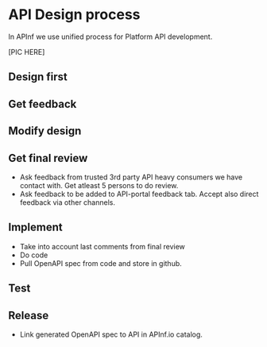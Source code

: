 # API Design process

In APInf we use unified process for Platform API development.

\[PIC HERE\]

## Design first

## Get feedback

## Modify design

## Get final review

- Ask feedback from trusted 3rd party API heavy consumers we have contact with. Get atleast 5 persons to do review. 
- Ask feedback to be added to API-portal feedback tab. Accept also direct feedback via other channels. 

## Implement
- Take into account last comments from final review
- Do code
- Pull OpenAPI spec from code and store in github. 

## Test


## Release

- Link generated OpenAPI spec to API in APInf.io catalog. 


